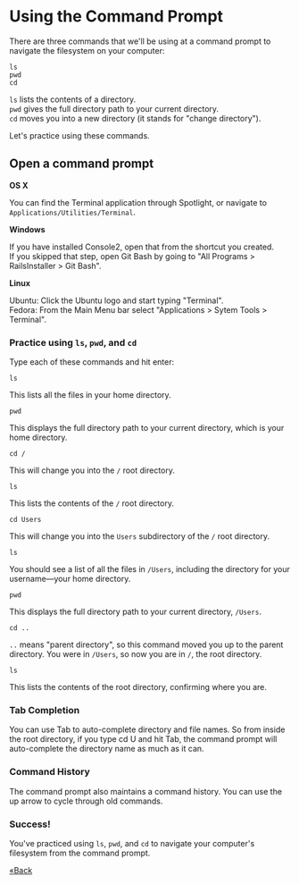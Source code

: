 # Using the Command Prompt

There are three commands that we'll be using at a command prompt to navigate the filesystem on your computer:  

```text
ls
pwd
cd
```

`ls` lists the contents of a directory.  
`pwd` gives the full directory path to your current directory.  
`cd` moves you into a new directory (it stands for "change directory").  

Let's practice using these commands.  

## Open a command prompt
**OS X**

You can find the Terminal application through Spotlight, or navigate to `Applications/Utilities/Terminal`.

**Windows**

If you have installed Console2, open that from the shortcut you created.  
If you skipped that step, open Git Bash by going to "All Programs > RailsInstaller > Git Bash".

**Linux**

Ubuntu: Click the Ubuntu logo and start typing "Terminal".  
Fedora: From the Main Menu bar select "Applications > Sytem Tools > Terminal".


### Practice using `ls`, `pwd`, and `cd`

Type each of these commands and hit enter:

```text
ls
```
This lists all the files in your home directory.

```text
pwd
```
This displays the full directory path to your current directory, which is your home directory.

```text
cd /
```
This will change you into the `/` root directory.

```text
ls
```
This lists the contents of the `/` root directory.

```text
cd Users
```
This will change you into the `Users` subdirectory of the `/` root directory.

```text
ls
```
You should see a list of all the files in `/Users`, including the directory for your username—your home directory.

```text
pwd
```
This displays the full directory path to your current directory, `/Users`.

```text
cd ..
```
`..` means "parent directory", so this command moved you up to the parent directory. You were in `/Users`, so now you are in `/`, the root directory.

```text
ls
```
This lists the contents of the root directory, confirming where you are.

### Tab Completion
You can use Tab to auto-complete directory and file names. 
So from inside the root directory, if you type cd U and hit Tab, the command prompt will auto-complete the directory 
name as much as it can.  

### Command History
The command prompt also maintains a command history. You can use the up arrow to cycle through old commands.

### Success!
You've practiced using `ls`, `pwd`, and `cd` to navigate your computer's filesystem from the command prompt.

[«Back](/installfest)
